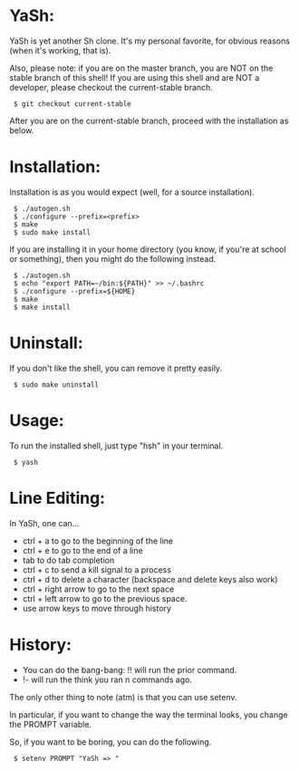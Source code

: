 YaSh:
====
YaSh is yet another Sh clone. It's my personal favorite, for obvious reasons (when it's working, that is).

Also, please note: if you are on the master branch, you are NOT on the stable
branch of this shell! If you are using this shell and are NOT a developer,
please checkout the current-stable branch.

```
 $ git checkout current-stable
```

After you are on the current-stable branch, proceed with the installation
as below.

Installation:
=============
Installation is as you would expect (well, for a source installation).

```
 $ ./autogen.sh
 $ ./configure --prefix=<prefix>
 $ make
 $ sudo make install
```

If you are installing it in your home directory (you know, if you're at school
or something), then you might do the following instead.

```
 $ ./autogen.sh
 $ echo "export PATH=~/bin:${PATH}" >> ~/.bashrc
 $ ./configure --prefix=${HOME}
 $ make
 $ make install
```

Uninstall:
==========
If you don't like the shell, you can remove it pretty easily.

```
 $ sudo make uninstall
```

Usage:
======
To run the installed shell, just type "hsh" in your terminal.

```
 $ yash
```

Line Editing:
=============
In YaSh, one can...

 * ctrl + a to go to the beginning of the line
 * ctrl + e to go to the end of a line
 * tab to do tab completion
 * ctrl + c to send a kill signal to a process
 * ctrl + d to delete a character (backspace and delete keys also work)
 * ctrl + right arrow to go to the next space
 * ctrl + left arrow  to go to the previous space. 
 * use arrow keys to move through history

History:
========
 * You can do the bang-bang: !! will run the prior command.
 * !-<n> will run the think you ran n commands ago.

The only other thing to note (atm) is that you can use setenv.

In particular, if you want to change the way the terminal looks, you change
the PROMPT variable.

So, if you want to be boring, you can do the following.

```
 $ setenv PROMPT "YaSh => "
```



